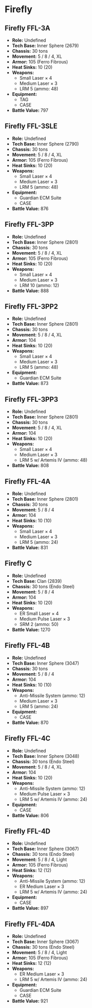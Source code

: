 # Firefly
## Firefly FFL-3A
- **Role:** Undefined
- **Tech Base:** Inner Sphere (2679)
- **Chassis:** 30 tons
- **Movement:** 5 / 8 / 4, XL
- **Armor:** 105 (Ferro Fibrous)
- **Heat Sinks:** 10 (20)
- **Weapons:**
  - Small Laser × 4
  - Medium Laser × 3
  - LRM 5 (ammo: 48)
- **Equipment:**
  - TAG
  - CASE
- **Battle Value:** 797

## Firefly FFL-3SLE
- **Role:** Undefined
- **Tech Base:** Inner Sphere (2790)
- **Chassis:** 30 tons
- **Movement:** 5 / 8 / 4, XL
- **Armor:** 105 (Ferro Fibrous)
- **Heat Sinks:** 10 (20)
- **Weapons:**
  - Small Laser × 4
  - Medium Laser × 3
  - LRM 5 (ammo: 48)
- **Equipment:**
  - Guardian ECM Suite
  - CASE
- **Battle Value:** 876

## Firefly FFL-3PP
- **Role:** Undefined
- **Tech Base:** Inner Sphere (2801)
- **Chassis:** 30 tons
- **Movement:** 5 / 8 / 4, XL
- **Armor:** 105 (Ferro Fibrous)
- **Heat Sinks:** 10 (20)
- **Weapons:**
  - Small Laser × 4
  - Medium Laser × 3
  - LRM 10 (ammo: 12)
- **Battle Value:** 888

## Firefly FFL-3PP2
- **Role:** Undefined
- **Tech Base:** Inner Sphere (2801)
- **Chassis:** 30 tons
- **Movement:** 5 / 8 / 4, XL
- **Armor:** 104
- **Heat Sinks:** 10 (20)
- **Weapons:**
  - Small Laser × 4
  - Medium Laser × 3
  - LRM 5 (ammo: 48)
- **Equipment:**
  - Guardian ECM Suite
- **Battle Value:** 873

## Firefly FFL-3PP3
- **Role:** Undefined
- **Tech Base:** Inner Sphere (2801)
- **Chassis:** 30 tons
- **Movement:** 5 / 8 / 4, XL
- **Armor:** 104
- **Heat Sinks:** 10 (20)
- **Weapons:**
  - Small Laser × 4
  - Medium Laser × 3
  - LRM 5 w/ Artemis IV (ammo: 48)
- **Battle Value:** 808

## Firefly FFL-4A
- **Role:** Undefined
- **Tech Base:** Inner Sphere (2801)
- **Chassis:** 30 tons
- **Movement:** 5 / 8 / 4
- **Armor:** 104
- **Heat Sinks:** 10 (10)
- **Weapons:**
  - Small Laser × 4
  - Medium Laser × 3
  - LRM 5 (ammo: 24)
- **Battle Value:** 831

## Firefly C
- **Role:** Undefined
- **Tech Base:** Clan (2839)
- **Chassis:** 30 tons (Endo Steel)
- **Movement:** 5 / 8 / 4
- **Armor:** 104
- **Heat Sinks:** 10 (20)
- **Weapons:**
  - ER Small Laser × 4
  - Medium Pulse Laser × 3
  - SRM 2 (ammo: 50)
- **Battle Value:** 1270

## Firefly FFL-4B
- **Role:** Undefined
- **Tech Base:** Inner Sphere (3047)
- **Chassis:** 30 tons
- **Movement:** 5 / 8 / 4
- **Armor:** 104
- **Heat Sinks:** 10 (10)
- **Weapons:**
  - Anti-Missile System (ammo: 12)
  - Medium Laser × 3
  - LRM 5 (ammo: 24)
- **Equipment:**
  - CASE
- **Battle Value:** 870

## Firefly FFL-4C
- **Role:** Undefined
- **Tech Base:** Inner Sphere (3048)
- **Chassis:** 30 tons (Endo Steel)
- **Movement:** 5 / 8 / 4, XL
- **Armor:** 104
- **Heat Sinks:** 10 (20)
- **Weapons:**
  - Anti-Missile System (ammo: 12)
  - Medium Pulse Laser × 3
  - LRM 5 w/ Artemis IV (ammo: 24)
- **Equipment:**
  - CASE
- **Battle Value:** 806

## Firefly FFL-4D
- **Role:** Undefined
- **Tech Base:** Inner Sphere (3067)
- **Chassis:** 30 tons (Endo Steel)
- **Movement:** 5 / 8 / 4, Light
- **Armor:** 105 (Ferro Fibrous)
- **Heat Sinks:** 12 (12)
- **Weapons:**
  - Anti-Missile System (ammo: 12)
  - ER Medium Laser × 3
  - LRM 5 w/ Artemis IV (ammo: 24)
- **Equipment:**
  - CASE
- **Battle Value:** 897

## Firefly FFL-4DA
- **Role:** Undefined
- **Tech Base:** Inner Sphere (3067)
- **Chassis:** 30 tons (Endo Steel)
- **Movement:** 5 / 8 / 4, Light
- **Armor:** 105 (Ferro Fibrous)
- **Heat Sinks:** 12 (12)
- **Weapons:**
  - ER Medium Laser × 3
  - LRM 5 w/ Artemis IV (ammo: 24)
- **Equipment:**
  - Guardian ECM Suite
  - CASE
- **Battle Value:** 921

